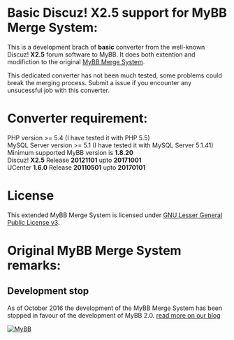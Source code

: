 # Basic Discuz! X2.5 support for MyBB Merge System:
This is a development brach of **basic** converter from the well-known Discuz! **X2.5** forum software to MyBB. It does both extention and modifiction to the original [MyBB Merge System](https://github.com/mybb/merge-system).

This dedicated converter has not been much tested, some problems could break the merging process. Submit a issue if you encounter any unsucessful job with this converter.

# Converter requirement:
PHP version >= 5.4 (I have tested it with PHP 5.5)\
MySQL Server version >= 5.1 (I have tested it with MySQL Server 5.1.41)\
Minimum supported MyBB version is **1.8.20**\
Discuz! **X2.5** Release **20121101** upto **20171001**\
UCenter **1.6.0** Release **20110501** upto **20170101**

# License
This extended MyBB Merge System is licensed under [GNU Lesser General Public License v3](https://mybb.com/download/merge-system/license/).

# Original MyBB Merge System remarks:
## Development stop
As of October 2016 the development of the MyBB Merge System has been stopped in favour of the development of MyBB 2.0. [read more on our blog](https://blog.mybb.com/2016/10/17/mybb-1-8-8-merge-system-1-8-8-release/)

[![MyBB](https://raw.github.com/mybb/mybb/feature/images/logo.png "MyBB")](http://www.mybb.com "MyBB")
